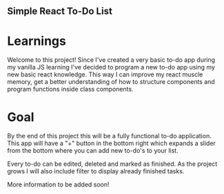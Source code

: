 ## Simple React To-Do List

# Learnings
Welcome to this project! Since I've created a very basic to-do app during my vanilla JS learning I've decided to program a new to-do app using my new basic react knowledge. This way I can improve my react muscle memory, get a better understanding of how to structure components and program functions inside class components.

# Goal
By the end of this project this will be a fully functional to-do application. This app will have a "+" button in the bottom right which expands a slider from the bottom where you can add new to-do's to your list.

Every to-do can be edited, deleted and marked as finished. As the project grows I will also include filter to display already finished tasks.

More information to be added soon! 